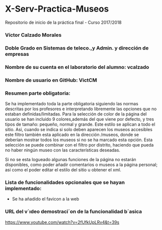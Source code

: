 # X-Serv-Practica-Museos
Repositorio de inicio de la práctica final - Curso 2017/2018

### Víctor Calzado Morales

### Doble Grado en Sistemas de teleco.,y Admin. y dirección de empresas

### Nombre de su cuenta en el laboratorio del alumno: vcalzado

### Nombre de usuario en GitHub: VictCM

### Resumen parte obligatoria:
Se ha implementado toda la parte obligatoria siguiendo las normas descritas por los profesores e interpretando libremente las opciones que no estaban definidas/limitadas. Para la selección de color de la página del usuario se han incluido 9 colores,además del que viene por defecto, y tres tipos de tamaño: pequeño, normal y grande. Este estilo se aplican a todo el sitio.
Asi, cuando se indica si solo deben aparecen los museos accesibles este filtro también esta aplicado en la dirección /museos, donde se deberían mostrar todos los museos si no se ha marcado esta opción. Esta selección se puede combinar con el filtro por distrito, haciendo que pueda no haber ningún museo con las características deseadas.

Si no se esta logueado algunas funciones de la página no estarán disponibles, como poder añadir comentarios o museos a la página personal; así como el poder editar el estilo del sitio u obtener el xml.

### Lista de funcionalidades opcionales que se hayan implementado:
- Se ha añadido el favicon a la web

### URL del v´ıdeo demostraci´on de la funcionalidad b´asica
https://www.youtube.com/watch?v=2fUfkUpLRv4&t=39s
